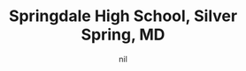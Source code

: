 ---
title: "Springdale High School, Silver Spring, MD"
project_id: 
date: nil
conference_id: ""
presenters:
   - peter_bandettini
summary: "<p>Springdale High School, Silver Spring, MD</p>"
file: /assets/presentations/T131.ppt
filename: T131.ppt
layout: presentation
---